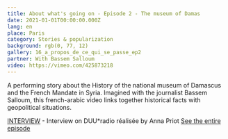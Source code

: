 ```yaml
---
title: About what's going on - Episode 2 - The museum of Damas
date: 2021-01-01T00:00:00.000Z
lang: en
place: Paris
category: Stories & popularization
background: rgb(0, 77, 12)
gallery: 16_a_propos_de_ce_qui_se_passe_ep2
partner: With Bassem Salloum
video: https://vimeo.com/425873218
---
```

A performing story about the History of the national museum of Damascus and the French Mandate in Syria. Imagined with the journalist Bassem Salloum, this french-arabic video links together historical facts with geopolitical situations.

[INTERVIEW](https://duuuradio.fr/archive/juliette-nier-a-propos-de-ce-qui-se-passe-le-musee-de-damas) - Interview on DUU*radio réalisée by Anna Priot
[See the entire episode](https://www.youtube.com/embed/QRS8AO1MCBQ) 
